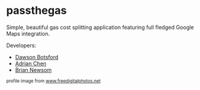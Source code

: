 passthegas
==========
Simple, beautiful gas cost splitting application featuring full fledged Google Maps integration.

Developers: 
* [Dawson Botsford](https://github.com/dawsonbotsford) 
* [Adrian Chen](https://github.com/adrian-chen)
* [Brian Newsom](https://github.com/BrianNewsom)

<sup> profile image from www.freedigitalphotos.net </sup>
